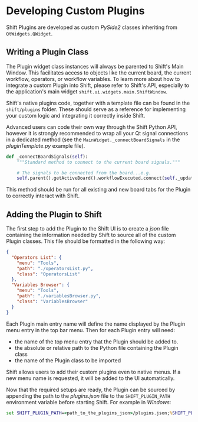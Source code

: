 # Developing Custom Plugins

Shift Plugins are developed as custom *PySide2* classes inheriting from `QtWidgets.QWidget`.

## Writing a Plugin Class

The Plugin widget class instances will always be parented to Shift's Main Window. This facilitates access to objects like the current board, the current workflow, operators, or workflow variables. To learn more about how to integrate a custom Plugin into Shift, please refer to Shift's API, especially to the application's main widget `shift.ui.widgets.main.ShiftWindow`. 

Shift's native plugins code, together with a template file can be found in the `shift/plugins` folder. These should serve as a reference for implementing your custom logic and integrating it correctly inside Shift.

Advanced users can code their own way through the Shift Python API, however it is strongly recommended to wrap all your Qt signal connections in a dedicated method (see the `MainWidget._connectBoardSignals` in the *pluginTemplate.py* example file).

```python
def _connectBoardSignals(self):
    """Standard method to connect to the current board signals."""

    # The signals to be connected from the board...e.g.
    self.parent().getActiveBoard().workflowExecuted.connect(self._updateContent)
```

This method should be run for all existing and new board tabs for the Plugin to correctly interact with Shift.

## Adding the Plugin to Shift

The first step to add the Plugin to the Shift UI is to create a *json* file containing the information needed by Shift to source all of the custom Plugin classes. This file should be formatted in the following way:

```json
{
  "Operators List": {
    "menu": "Tools",
    "path": "./operatorsList.py",
    "class": "OperatorsList"
  },
  "Variables Browser": {
    "menu": "Tools",
    "path": "./variablesBrowser.py",
    "class": "VariablesBrowser"
  }
}
```

Each Plugin main entry name will define the name displayed by the Plugin menu entry in the top bar menu. Then for each Plugin entry will need:

- the name of the top menu entry that the Plugin should be added to.
- the absolute or relative path to the Python file containing the Plugin class
- the name of the Plugin class to be imported

Shift allows users to add their custom plugins even to native menus. If a new menu name is requested, it will be added to the UI automatically.

Now that the required setups are ready, the Plugin can be sourced by appending the path to the *plugins.json* file to the `SHIFT_PLUGIN_PATH` environment variable before starting Shift. For example in *Windows*:

```cmd
set SHIFT_PLUGIN_PATH=<path_to_the_plugins_json>/plugins.json;%SHIFT_PLUGIN_PATH%
```
